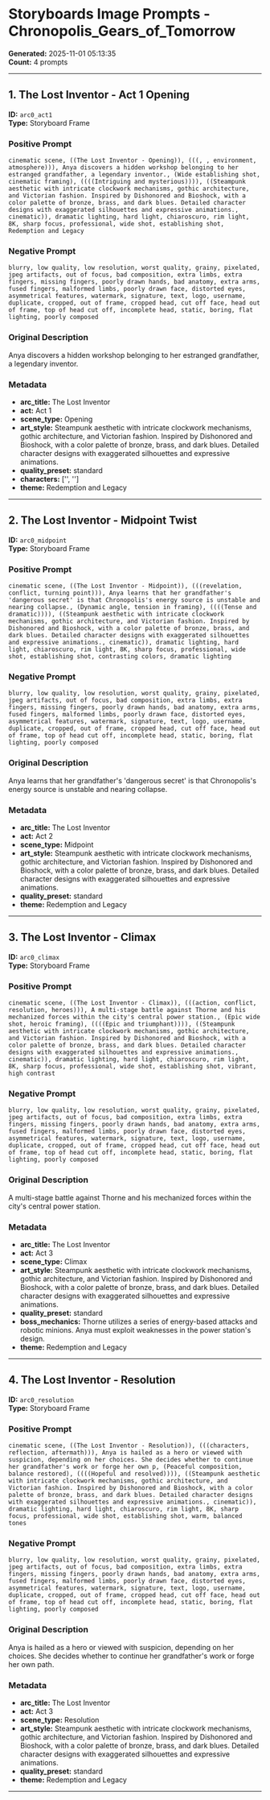 # Storyboards Image Prompts - Chronopolis_Gears_of_Tomorrow

**Generated:** 2025-11-01 05:13:35  
**Count:** 4 prompts

---

## 1. The Lost Inventor - Act 1 Opening

**ID:** `arc0_act1`  
**Type:** Storyboard Frame  

### Positive Prompt

```
cinematic scene, ((The Lost Inventor - Opening)), (((, , environment, atmosphere))), Anya discovers a hidden workshop belonging to her estranged grandfather, a legendary inventor., (Wide establishing shot, cinematic framing), ((((Intriguing and mysterious)))), ((Steampunk aesthetic with intricate clockwork mechanisms, gothic architecture, and Victorian fashion. Inspired by Dishonored and Bioshock, with a color palette of bronze, brass, and dark blues. Detailed character designs with exaggerated silhouettes and expressive animations., cinematic)), dramatic lighting, hard light, chiaroscuro, rim light, 8K, sharp focus, professional, wide shot, establishing shot, Redemption and Legacy
```

### Negative Prompt

```
blurry, low quality, low resolution, worst quality, grainy, pixelated, jpeg artifacts, out of focus, bad composition, extra limbs, extra fingers, missing fingers, poorly drawn hands, bad anatomy, extra arms, fused fingers, malformed limbs, poorly drawn face, distorted eyes, asymmetrical features, watermark, signature, text, logo, username, duplicate, cropped, out of frame, cropped head, cut off face, head out of frame, top of head cut off, incomplete head, static, boring, flat lighting, poorly composed
```

### Original Description

Anya discovers a hidden workshop belonging to her estranged grandfather, a legendary inventor.

### Metadata

- **arc_title:** The Lost Inventor
- **act:** Act 1
- **scene_type:** Opening
- **art_style:** Steampunk aesthetic with intricate clockwork mechanisms, gothic architecture, and Victorian fashion. Inspired by Dishonored and Bioshock, with a color palette of bronze, brass, and dark blues. Detailed character designs with exaggerated silhouettes and expressive animations.
- **quality_preset:** standard
- **characters:** ['', '']
- **theme:** Redemption and Legacy

---

## 2. The Lost Inventor - Midpoint Twist

**ID:** `arc0_midpoint`  
**Type:** Storyboard Frame  

### Positive Prompt

```
cinematic scene, ((The Lost Inventor - Midpoint)), (((revelation, conflict, turning point))), Anya learns that her grandfather's 'dangerous secret' is that Chronopolis's energy source is unstable and nearing collapse., (Dynamic angle, tension in framing), ((((Tense and dramatic)))), ((Steampunk aesthetic with intricate clockwork mechanisms, gothic architecture, and Victorian fashion. Inspired by Dishonored and Bioshock, with a color palette of bronze, brass, and dark blues. Detailed character designs with exaggerated silhouettes and expressive animations., cinematic)), dramatic lighting, hard light, chiaroscuro, rim light, 8K, sharp focus, professional, wide shot, establishing shot, contrasting colors, dramatic lighting
```

### Negative Prompt

```
blurry, low quality, low resolution, worst quality, grainy, pixelated, jpeg artifacts, out of focus, bad composition, extra limbs, extra fingers, missing fingers, poorly drawn hands, bad anatomy, extra arms, fused fingers, malformed limbs, poorly drawn face, distorted eyes, asymmetrical features, watermark, signature, text, logo, username, duplicate, cropped, out of frame, cropped head, cut off face, head out of frame, top of head cut off, incomplete head, static, boring, flat lighting, poorly composed
```

### Original Description

Anya learns that her grandfather's 'dangerous secret' is that Chronopolis's energy source is unstable and nearing collapse.

### Metadata

- **arc_title:** The Lost Inventor
- **act:** Act 2
- **scene_type:** Midpoint
- **art_style:** Steampunk aesthetic with intricate clockwork mechanisms, gothic architecture, and Victorian fashion. Inspired by Dishonored and Bioshock, with a color palette of bronze, brass, and dark blues. Detailed character designs with exaggerated silhouettes and expressive animations.
- **quality_preset:** standard
- **theme:** Redemption and Legacy

---

## 3. The Lost Inventor - Climax

**ID:** `arc0_climax`  
**Type:** Storyboard Frame  

### Positive Prompt

```
cinematic scene, ((The Lost Inventor - Climax)), (((action, conflict, resolution, heroes))), A multi-stage battle against Thorne and his mechanized forces within the city's central power station., (Epic wide shot, heroic framing), ((((Epic and triumphant)))), ((Steampunk aesthetic with intricate clockwork mechanisms, gothic architecture, and Victorian fashion. Inspired by Dishonored and Bioshock, with a color palette of bronze, brass, and dark blues. Detailed character designs with exaggerated silhouettes and expressive animations., cinematic)), dramatic lighting, hard light, chiaroscuro, rim light, 8K, sharp focus, professional, wide shot, establishing shot, vibrant, high contrast
```

### Negative Prompt

```
blurry, low quality, low resolution, worst quality, grainy, pixelated, jpeg artifacts, out of focus, bad composition, extra limbs, extra fingers, missing fingers, poorly drawn hands, bad anatomy, extra arms, fused fingers, malformed limbs, poorly drawn face, distorted eyes, asymmetrical features, watermark, signature, text, logo, username, duplicate, cropped, out of frame, cropped head, cut off face, head out of frame, top of head cut off, incomplete head, static, boring, flat lighting, poorly composed
```

### Original Description

A multi-stage battle against Thorne and his mechanized forces within the city's central power station.

### Metadata

- **arc_title:** The Lost Inventor
- **act:** Act 3
- **scene_type:** Climax
- **art_style:** Steampunk aesthetic with intricate clockwork mechanisms, gothic architecture, and Victorian fashion. Inspired by Dishonored and Bioshock, with a color palette of bronze, brass, and dark blues. Detailed character designs with exaggerated silhouettes and expressive animations.
- **quality_preset:** standard
- **boss_mechanics:** Thorne utilizes a series of energy-based attacks and robotic minions. Anya must exploit weaknesses in the power station's design.
- **theme:** Redemption and Legacy

---

## 4. The Lost Inventor - Resolution

**ID:** `arc0_resolution`  
**Type:** Storyboard Frame  

### Positive Prompt

```
cinematic scene, ((The Lost Inventor - Resolution)), (((characters, reflection, aftermath))), Anya is hailed as a hero or viewed with suspicion, depending on her choices. She decides whether to continue her grandfather's work or forge her own p, (Peaceful composition, balance restored), ((((Hopeful and resolved)))), ((Steampunk aesthetic with intricate clockwork mechanisms, gothic architecture, and Victorian fashion. Inspired by Dishonored and Bioshock, with a color palette of bronze, brass, and dark blues. Detailed character designs with exaggerated silhouettes and expressive animations., cinematic)), dramatic lighting, hard light, chiaroscuro, rim light, 8K, sharp focus, professional, wide shot, establishing shot, warm, balanced tones
```

### Negative Prompt

```
blurry, low quality, low resolution, worst quality, grainy, pixelated, jpeg artifacts, out of focus, bad composition, extra limbs, extra fingers, missing fingers, poorly drawn hands, bad anatomy, extra arms, fused fingers, malformed limbs, poorly drawn face, distorted eyes, asymmetrical features, watermark, signature, text, logo, username, duplicate, cropped, out of frame, cropped head, cut off face, head out of frame, top of head cut off, incomplete head, static, boring, flat lighting, poorly composed
```

### Original Description

Anya is hailed as a hero or viewed with suspicion, depending on her choices. She decides whether to continue her grandfather's work or forge her own path.

### Metadata

- **arc_title:** The Lost Inventor
- **act:** Act 3
- **scene_type:** Resolution
- **art_style:** Steampunk aesthetic with intricate clockwork mechanisms, gothic architecture, and Victorian fashion. Inspired by Dishonored and Bioshock, with a color palette of bronze, brass, and dark blues. Detailed character designs with exaggerated silhouettes and expressive animations.
- **quality_preset:** standard
- **theme:** Redemption and Legacy

---

